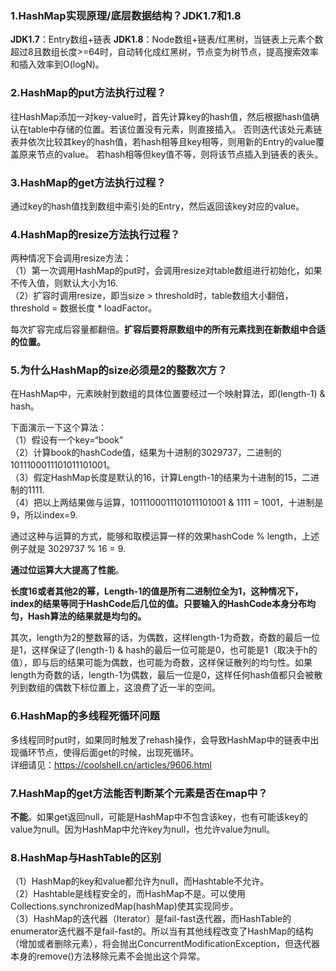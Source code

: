 ### 1.HashMap实现原理/底层数据结构？JDK1.7和1.8
**JDK1.7**：Entry数组+链表
**JDK1.8**：Node数组+链表/红黑树，当链表上元素个数超过8且数组长度>=64时，自动转化成红黑树，节点变为树节点，提高搜索效率和插入效率到O(logN)。

### 2.HashMap的put方法执行过程？
往HashMap添加一对key-value时，首先计算key的hash值，然后根据hash值确认在table中存储的位置。若该位置没有元素，则直接插入。
否则迭代该处元素链表并依次比较其key的hash值，若hash相等且key相等，则用新的Entry的value覆盖原来节点的value。
若hash相等但key值不等，则将该节点插入到链表的表头。

### 3.HashMap的get方法执行过程？
通过key的hash值找到数组中索引处的Entry，然后返回该key对应的value。

### 4.HashMap的resize方法执行过程？
两种情况下会调用resize方法：  
（1）第一次调用HashMap的put时，会调用resize对table数组进行初始化，如果不传入值，则默认大小为16.  
（2）扩容时调用resize，即当size > threshold时，table数组大小翻倍，threshold = 数据长度 * loadFactor。  

每次扩容完成后容量都翻倍。**扩容后要将原数组中的所有元素找到在新数组中合适的位置。**

### 5.为什么HashMap的size必须是2的整数次方？
在HashMap中，元素映射到数组的具体位置要经过一个映射算法，即(length-1) & hash。

下面演示一下这个算法：  
（1）假设有一个key=“book”  
（2）计算book的hashCode值，结果为十进制的3029737，二进制的1011100011101011101001。  
（3）假定HashMap长度是默认的16，计算Length-1的结果为十进制的15，二进制的1111.  
（4）把以上两结果做与运算，1011100011101011101001 & 1111 = 1001，十进制是9，所以index=9.  

通过这种与运算的方式，能够和取模运算一样的效果hashCode % length，上述例子就是 3029737 % 16 = 9.

**通过位运算大大提高了性能**。

**长度16或者其他2的幂，Length-1的值是所有二进制位全为1，这种情况下，index的结果等同于HashCode后几位的值。只要输入的HashCode本身分布均匀，Hash算法的结果就是均匀的。**

其次，length为2的整数幂的话，为偶数，这样length-1为奇数，奇数的最后一位是1，这样保证了(length-1) & hash的最后一位可能是0，也可能是1（取决于h的值），即与后的结果可能为偶数，也可能为奇数，这样保证散列的均匀性。如果length为奇数的话，length-1为偶数，最后一位是0，这样任何hash值都只会被散列到数组的偶数下标位置上，这浪费了近一半的空间。

### 6.HashMap的多线程死循环问题
多线程同时put时，如果同时触发了rehash操作，会导致HashMap中的链表中出现循环节点，使得后面get的时候，出现死循环。  
详细请见：https://coolshell.cn/articles/9606.html

### 7.HashMap的get方法能否判断某个元素是否在map中？
**不能**。如果get返回null，可能是HashMap中不包含该key，也有可能该key的value为null。因为HashMap中允许key为null，也允许value为null。

### 8.HashMap与HashTable的区别
（1）HashMap的key和value都允许为null，而Hashtable不允许。  
（2）Hashtable是线程安全的，而HashMap不是。可以使用Collections.synchronizedMap(hashMap)使其实现同步。  
（3）HashMap的迭代器（Iterator）是fail-fast迭代器，而HashTable的enumerator迭代器不是fail-fast的。所以当有其他线程改变了HashMap的结构（增加或者删除元素），将会抛出ConcurrentModificationException，但迭代器本身的remove()方法移除元素不会抛出这个异常。




